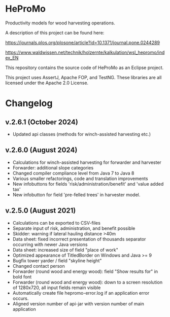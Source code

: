 # HeProMo
Productivity models for wood harvesting operations.

A description of this project can be found here:

https://journals.plos.org/plosone/article?id=10.1371/journal.pone.0244289

https://www.waldwissen.net/technik/holzernte/kalkulation/wsl_hepromo/index_EN

This repository contains the source code of HeProMo as an Eclipse project.

This project uses AssertJ, Apache FOP, and TestNG. These libraries are all licensed under the Apache 2.0 License.


# Changelog
## v.2.6.1 (October 2024)
- Updated api classes (methods for winch-assisted harvesting etc.)
## v.2.6.0 (August 2024)
- Calculations for winch-assisted harvesting for forwarder and harvester
- Forwarder: additional slope categories
- Changed compiler compliance level from Java 7 to Java 8
- Various smaller refactorings, code and translation improvements
- New infobuttons for fields 'risk/administration/benefit' and 'value added tax'
- New infobutton for field 'pre-felled trees' in harvester model.
## v.2.5.0 (August 2021)
- Calculations can be exported to CSV-files
- Separate input of risk, administration, and benefit possible
- Skidder: warning if lateral hauling distance >40m
- Data sheet: fixed incorrect presentation of thousands separator occurring with newer Java versions
- Data sheet: increased size of field "place of work"
- Optimized appearance of TitledBorder on Windows and Java >= 9
- Bugfix tower yarder / field "skyline height"
- Changed contact person
- Forwarder (round wood and energy wood): field "Show results for" in bold font
- Forwarder (round wood and energy wood): down to a screen resolution of 1280x720, all input fields remain visible
- Automatically create file hepromo-error.log if an application error occurs.
- Aligned version number of api-jar with version number of main application
